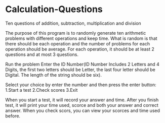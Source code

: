 # Calculation-Questions
Ten questions of addition, subtraction, multiplication and division

The purpose of this program is to randomly generate ten arithmetic problems with different operations and keep time.
What is random is that there should be each operation and the number of problems for each operation should be average.
For each operation, it should be at least 2 questions and at most 3 questions.

Run the problem
Enter the ID Number(ID Number Includes 2 Letters and 4 Digits, the first two letters should be Letter, the last four letter should be Digital. The length of the string should be six).

Select your choice by enter the number and then press the enter button:
1.Start a test
2.Check scores
3.Exit

When you start a test, it will record your answer and time. After you finish test, it will print your time used, scorce and both your answer and correct answer.
When you check scors, you can view your scorces and time used before.
